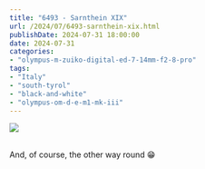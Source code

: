 ```yaml
---
title: "6493 - Sarnthein XIX"
url: /2024/07/6493-sarnthein-xix.html
publishDate: 2024-07-31 18:00:00
date: 2024-07-31
categories:
- "olympus-m-zuiko-digital-ed-7-14mm-f2-8-pro"
tags:
- "Italy"
- "south-tyrol"
- "black-and-white"
- "olympus-om-d-e-m1-mk-iii"
---
```

<div class="container">
<div class="center"><a target="_blank" href="https://d25zfm9zpd7gm5.cloudfront.net/1200x1200/2020/20200906_093734-2_lr.jpg"><img class="webfeedsFeaturedVisual" src="https://d25zfm9zpd7gm5.cloudfront.net/0600x0600/2020/20200906_093734-2_lr.jpg" /></a></div>
</div>
<br />

And, of course, the other way round :grin:
